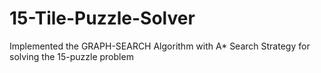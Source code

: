 # 15-Tile-Puzzle-Solver
Implemented the GRAPH-SEARCH Algorithm with A* Search Strategy for solving the 15-puzzle problem
